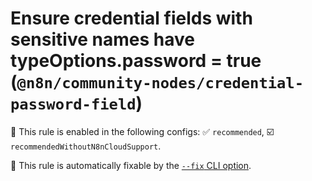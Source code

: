 # Ensure credential fields with sensitive names have typeOptions.password = true (`@n8n/community-nodes/credential-password-field`)

💼 This rule is enabled in the following configs: ✅ `recommended`, ☑️ `recommendedWithoutN8nCloudSupport`.

🔧 This rule is automatically fixable by the [`--fix` CLI option](https://eslint.org/docs/latest/user-guide/command-line-interface#--fix).

<!-- end auto-generated rule header -->
